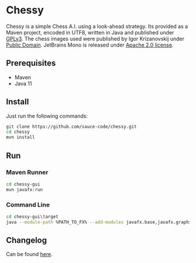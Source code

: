 # Chessy

Chessy is a simple Chess A.I. using a look-ahead strategy. Its provided as a Maven project, encoded in UTF8, written in Java and published under [GPLv3](http://www.gnu.de/documents/gpl.de.html). The chess images used were published by Igor Krizanovskij under [Public Domain](https://creativecommons.org/publicdomain/zero/1.0/). JetBrains Mono is released under [Apache 2.0 license](https://www.apache.org/licenses/LICENSE-2.0).

## Prerequisites

- Maven
- Java 11

## Install

Just run the following commands:

```bash
git clone https://github.com/sauce-code/chessy.git
cd chessy
mvn install
```

## Run

### Maven Runner

```bash
cd chessy-gui
mvn javafx:run
```

### Command Line

```bash
cd chessy-gui\target
java --module-path %PATH_TO_FX% --add-modules javafx.base,javafx.graphics,javafx.controls -jar chessy-gui-1.0.0-SNAPSHOT-jar-with-dependencies.jar
```

## Changelog

Can be found [here](CHANGELOG.md).

